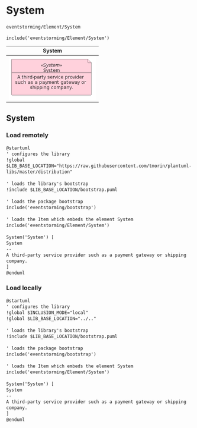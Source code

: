 # System


```text
eventstorming/Element/System
```

```text
include('eventstorming/Element/System')
```



| System |
| :---: |
| ![illustration for System](../../eventstorming/Element/System.Local.png) |




## System

### Load remotely
```plantuml
@startuml
' configures the library
!global $LIB_BASE_LOCATION="https://raw.githubusercontent.com/tmorin/plantuml-libs/master/distribution"

' loads the library's bootstrap
!include $LIB_BASE_LOCATION/bootstrap.puml

' loads the package bootstrap
include('eventstorming/bootstrap')

' loads the Item which embeds the element System
include('eventstorming/Element/System')

System('System') [
System
--
A third-party service provider such as a payment gateway or shipping company.
]
@enduml
```

### Load locally
```plantuml
@startuml
' configures the library
!global $INCLUSION_MODE="local"
!global $LIB_BASE_LOCATION="../.."

' loads the library's bootstrap
!include $LIB_BASE_LOCATION/bootstrap.puml

' loads the package bootstrap
include('eventstorming/bootstrap')

' loads the Item which embeds the element System
include('eventstorming/Element/System')

System('System') [
System
--
A third-party service provider such as a payment gateway or shipping company.
]
@enduml
```

